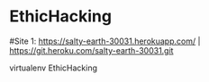 # EthicHacking

#Site 1: 
https://salty-earth-30031.herokuapp.com/ | https://git.heroku.com/salty-earth-30031.git

virtualenv EthicHacking
